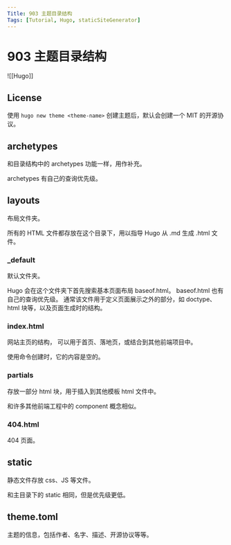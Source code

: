 ```yaml
---
Title: 903 主题目录结构
Tags: [Tutorial, Hugo, staticSiteGenerator]
---
```


# 903 主题目录结构

![[Hugo]]

## License

使用 `hugo new theme <theme-name>` 创建主题后，默认会创建一个 MIT 的开源协议。

## archetypes

和目录结构中的 archetypes 功能一样，用作补充。

archetypes 有自己的查询优先级。

## layouts

布局文件夹。

所有的 HTML 文件都存放在这个目录下，用以指导 Hugo 从 .md 生成 .html 文件。

### \_default

默认文件夹。

Hugo 会在这个文件夹下首先搜索基本页面布局 baseof.html。
baseof.html 也有自己的查询优先级。
通常该文件用于定义页面展示之外的部分，如 doctype、html 块等，以及页面生成时的结构。

### index.html

网站主页的结构，
可以用于首页、落地页，或结合到其他前端项目中。

使用命令创建时，它的内容是空的。

### partials

存放一部分 html 块，用于插入到其他模板 html 文件中。

和许多其他前端工程中的 component 概念相似。

### 404.html

404 页面。

## static

静态文件存放 css、JS 等文件。

和主目录下的 static 相同，但是优先级更低。

## theme.toml

主题的信息，包括作者、名字、描述、开源协议等等。

